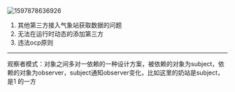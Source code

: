 ![1597878636926](C:\Users\hl2333\AppData\Roaming\Typora\typora-user-images\1597878636926.png)

1. 其他第三方接入气象站获取数据的问题
2. 无法在运行时动态的添加第三方
3. 违法ocp原则

---

观察者模式：对象之间多对一依赖的一种设计方案，被依赖的对象为subject，依赖的对象为observer，subject通知observer变化，比如这里的奶站是subject，是1 的一方
